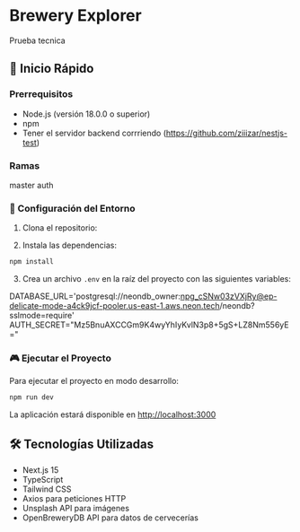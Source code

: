 # Brewery Explorer

Prueba tecnica

## 🚀 Inicio Rápido

### Prerrequisitos

- Node.js (versión 18.0.0 o superior)
- npm 
- Tener el servidor backend corrriendo (https://github.com/ziiizar/nestjs-test)


### Ramas 

master
auth

### 🔧 Configuración del Entorno

1. Clona el repositorio:


2. Instala las dependencias:
```bash
npm install
```

3. Crea un archivo `.env` en la raíz del proyecto con las siguientes variables:

DATABASE_URL='postgresql://neondb_owner:npg_cSNw03zVXjRy@ep-delicate-mode-a4ck9jcf-pooler.us-east-1.aws.neon.tech/neondb?sslmode=require'
AUTH_SECRET="Mz5BnuAXCCGm9K4wyYhIyKvlN3p8+5gS+LZ8Nm556yE=" 

### 🎮 Ejecutar el Proyecto

Para ejecutar el proyecto en modo desarrollo:
```bash
npm run dev

```

La aplicación estará disponible en [http://localhost:3000](http://localhost:3000)




## 🛠️ Tecnologías Utilizadas

- Next.js 15
- TypeScript
- Tailwind CSS
- Axios para peticiones HTTP
- Unsplash API para imágenes
- OpenBreweryDB API para datos de cervecerías

